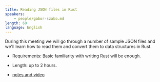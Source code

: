 ```yaml
---
title: Reading JSON files in Rust
speakers:
    - people/gabor-szabo.md
length: 60
language: English
---
```


During this meeting we will go through a number of sample JSON files and we'll learn how to read them and convert them to data structures in Rust.

* Requirements: Basic familiarity with writing Rust will be enough.
* Length: up to 2 hours.

* [notes and video](https://rust.code-maven.com/reading-json-files-in-rust)


